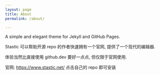 ```yaml
---
layout: page
title: About
permalink: /about/

---
```

A simple and elegant theme for Jekyll and GitHub Pages.

Stastic 可以帮助开源 repo 的作者快速拥有一个官网, 提供了一个现代的编辑器.

体验当然比直接使用 github.dev 要好一点点, 但仅限于官网使用. 

官网: https://www.stastic.net/ 点击自己的 repo 即可安装